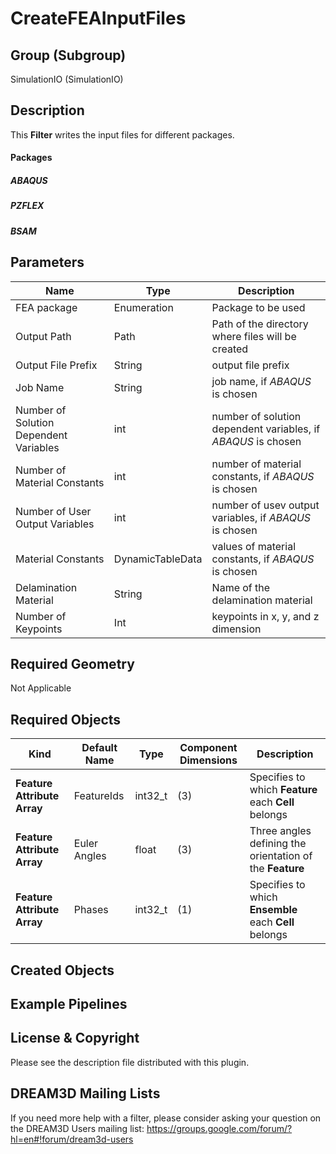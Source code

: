 # CreateFEAInputFiles #


## Group (Subgroup) ##

SimulationIO (SimulationIO)

## Description ##

This **Filter** writes the input files for different packages.

#### Packages ####

##### ABAQUS #####

##### PZFLEX #####

##### BSAM #####

## Parameters ##

| Name | Type | Description |
|------|------|------|
| FEA package | Enumeration | Package to be used |
| Output Path | Path | Path of the directory where files will be created |
| Output File Prefix | String | output file prefix |
| Job Name | String | job name, if _ABAQUS_ is chosen |
| Number of Solution Dependent Variables | int | number of solution dependent variables, if _ABAQUS_ is chosen |
| Number of Material Constants | int | number of material constants, if _ABAQUS_ is chosen |
| Number of User Output Variables | int | number of usev output variables, if _ABAQUS_ is chosen |
| Material Constants | DynamicTableData | values of material constants, if _ABAQUS_ is chosen |
| Delamination Material | String | Name of the delamination material |
| Number of Keypoints | Int | keypoints in x, y, and z dimension |

## Required Geometry ##

 Not Applicable

## Required Objects ##

| Kind | Default Name | Type | Component Dimensions | Description |
|------|--------------|-------------|---------|-----|
| **Feature Attribute Array** | FeatureIds | int32_t | (3) |  Specifies to which **Feature** each **Cell** belongs |
| **Feature Attribute Array** | Euler Angles | float | (3) | Three angles defining the orientation of the **Feature** |
| **Feature Attribute Array** | Phases | int32_t | (1) |  Specifies to which **Ensemble** each **Cell** belongs |

## Created Objects ##

## Example Pipelines ##

## License & Copyright ##

Please see the description file distributed with this plugin.

## DREAM3D Mailing Lists ##

If you need more help with a filter, please consider asking your question on the DREAM3D Users mailing list:
https://groups.google.com/forum/?hl=en#!forum/dream3d-users